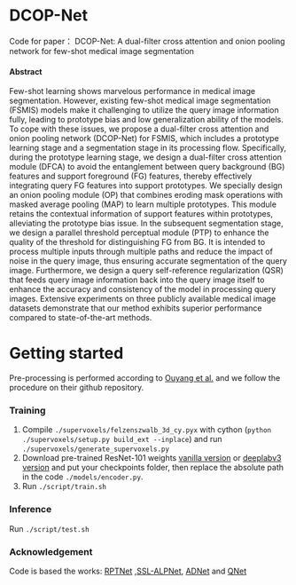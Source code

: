 # DCOP-Net
Code for paper： DCOP-Net: A dual-filter cross attention and onion pooling network for
few-shot medical image segmentation

#### Abstract
Few-shot learning shows marvelous performance in medical image segmentation. 
However, existing few-shot medical image segmentation (FSMIS) models make it 
challenging to utilize the query image information fully, leading to prototype bias and 
low generalization ability of the models. To cope with these issues, we propose a dual-filter cross attention and onion pooling network (DCOP-Net) for FSMIS, which 
includes a prototype learning stage and a segmentation stage in its processing flow. 
Specifically, during the prototype learning stage, we design a dual-filter cross attention 
module (DFCA) to avoid the entanglement between query background (BG) features 
and support foreground (FG) features, thereby effectively integrating query FG features 
into support prototypes. We specially design an onion pooling module (OP) that 
combines eroding mask operations with masked average pooling (MAP) to learn 
multiple prototypes. This module retains the contextual information of support features 
within prototypes, alleviating the prototype bias issue. In the subsequent segmentation 
stage, we design a parallel threshold perceptual module (PTP) to enhance the quality of 
the threshold for distinguishing FG from BG. It is intended to process multiple inputs 
through multiple paths and reduce the impact of noise in the query image, thus ensuring 
accurate segmentation of the query image. Furthermore, we design a query self-reference regularization (QSR) that feeds query image information back into the query 
image itself to enhance the accuracy and consistency of the model in processing query 
images. Extensive experiments on three publicly available medical image datasets 
demonstrate that our method exhibits superior performance compared to state-of-the-art methods.

# Getting started

Pre-processing is performed according to [Ouyang et al.](https://github.com/cheng-01037/Self-supervised-Fewshot-Medical-Image-Segmentation/tree/2f2a22b74890cb9ad5e56ac234ea02b9f1c7a535) and we follow the procedure on their github repository.

### Training
1. Compile `./supervoxels/felzenszwalb_3d_cy.pyx` with cython (`python ./supervoxels/setup.py build_ext --inplace`) and run `./supervoxels/generate_supervoxels.py` 
2. Download pre-trained ResNet-101 weights [vanilla version](https://download.pytorch.org/models/resnet101-63fe2227.pth) or [deeplabv3 version](https://download.pytorch.org/models/deeplabv3_resnet101_coco-586e9e4e.pth) and put your checkpoints folder, then replace the absolute path in the code `./models/encoder.py`.  
3. Run `./script/train.sh` 

### Inference
Run `./script/test.sh` 

### Acknowledgement
Code is based the works: [RPTNet](https://github.com/YazhouZhu19/RPT) ,[SSL-ALPNet](https://github.com/cheng-01037/Self-supervised-Fewshot-Medical-Image-Segmentation), [ADNet](https://github.com/sha168/ADNet) and [QNet](https://github.com/ZJLAB-AMMI/Q-Net)



